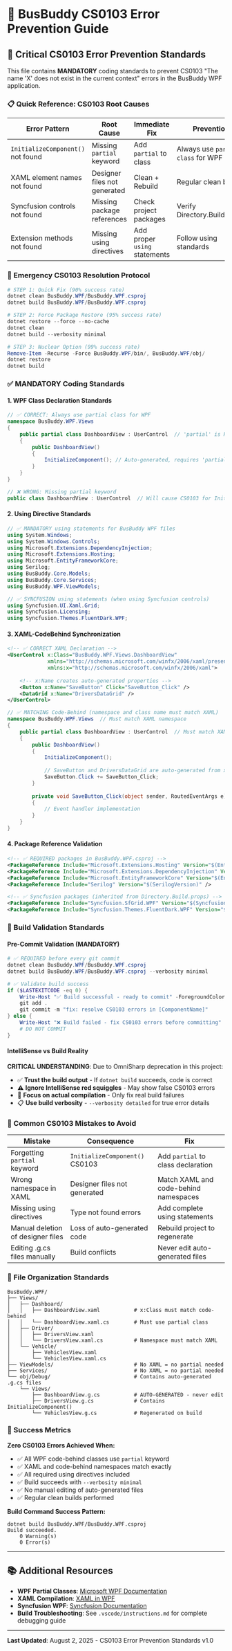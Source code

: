 # 🚌 BusBuddy CS0103 Error Prevention Guide

## 🚨 **Critical CS0103 Error Prevention Standards**

This file contains **MANDATORY** coding standards to prevent CS0103 "The name 'X' does not exist in the current context" errors in the BusBuddy WPF application.

### **📋 Quick Reference: CS0103 Root Causes**

| **Error Pattern** | **Root Cause** | **Immediate Fix** | **Prevention** |
|---|---|---|---|
| `InitializeComponent()` not found | Missing `partial` keyword | Add `partial` to class | Always use `partial class` for WPF |
| XAML element names not found | Designer files not generated | Clean + Rebuild | Regular clean builds |
| Syncfusion controls not found | Missing package references | Check project packages | Verify Directory.Build.props |
| Extension methods not found | Missing using directives | Add proper `using` statements | Follow using standards |

### **🎯 Emergency CS0103 Resolution Protocol**

```powershell
# STEP 1: Quick Fix (90% success rate)
dotnet clean BusBuddy.WPF/BusBuddy.WPF.csproj
dotnet build BusBuddy.WPF/BusBuddy.WPF.csproj

# STEP 2: Force Package Restore (95% success rate)
dotnet restore --force --no-cache
dotnet clean
dotnet build --verbosity minimal

# STEP 3: Nuclear Option (99% success rate)
Remove-Item -Recurse -Force BusBuddy.WPF/bin/, BusBuddy.WPF/obj/
dotnet restore
dotnet build
```

### **✅ MANDATORY Coding Standards**

#### **1. WPF Class Declaration Standards**

```csharp
// ✅ CORRECT: Always use partial class for WPF
namespace BusBuddy.WPF.Views
{
    public partial class DashboardView : UserControl  // 'partial' is REQUIRED
    {
        public DashboardView()
        {
            InitializeComponent(); // Auto-generated, requires 'partial'
        }
    }
}

// ❌ WRONG: Missing partial keyword
public class DashboardView : UserControl  // Will cause CS0103 for InitializeComponent()
```

#### **2. Using Directive Standards**

```csharp
// ✅ MANDATORY using statements for BusBuddy WPF files
using System.Windows;
using System.Windows.Controls;
using Microsoft.Extensions.DependencyInjection;
using Microsoft.Extensions.Hosting;
using Microsoft.EntityFrameworkCore;
using Serilog;
using BusBuddy.Core.Models;
using BusBuddy.Core.Services;
using BusBuddy.WPF.ViewModels;

// ✅ SYNCFUSION using statements (when using Syncfusion controls)
using Syncfusion.UI.Xaml.Grid;
using Syncfusion.Licensing;
using Syncfusion.Themes.FluentDark.WPF;
```

#### **3. XAML-CodeBehind Synchronization**

```xml
<!-- ✅ CORRECT XAML Declaration -->
<UserControl x:Class="BusBuddy.WPF.Views.DashboardView"
             xmlns="http://schemas.microsoft.com/winfx/2006/xaml/presentation"
             xmlns:x="http://schemas.microsoft.com/winfx/2006/xaml">
    
    <!-- x:Name creates auto-generated properties -->
    <Button x:Name="SaveButton" Click="SaveButton_Click" />
    <DataGrid x:Name="DriversDataGrid" />
</UserControl>
```

```csharp
// ✅ MATCHING Code-Behind (namespace and class name must match XAML)
namespace BusBuddy.WPF.Views  // Must match XAML namespace
{
    public partial class DashboardView : UserControl  // Must match XAML class
    {
        public DashboardView()
        {
            InitializeComponent();
            
            // SaveButton and DriversDataGrid are auto-generated from x:Name
            SaveButton.Click += SaveButton_Click;
        }
        
        private void SaveButton_Click(object sender, RoutedEventArgs e)
        {
            // Event handler implementation
        }
    }
}
```

#### **4. Package Reference Validation**

```xml
<!-- ✅ REQUIRED packages in BusBuddy.WPF.csproj -->
<PackageReference Include="Microsoft.Extensions.Hosting" Version="$(EntityFrameworkVersion)" />
<PackageReference Include="Microsoft.Extensions.DependencyInjection" Version="$(EntityFrameworkVersion)" />
<PackageReference Include="Microsoft.EntityFrameworkCore" Version="$(EntityFrameworkVersion)" />
<PackageReference Include="Serilog" Version="$(SerilogVersion)" />

<!-- ✅ Syncfusion packages (inherited from Directory.Build.props) -->
<PackageReference Include="Syncfusion.SfGrid.WPF" Version="$(SyncfusionVersion)" />
<PackageReference Include="Syncfusion.Themes.FluentDark.WPF" Version="$(SyncfusionVersion)" />
```

### **🔧 Build Validation Standards**

#### **Pre-Commit Validation (MANDATORY)**

```powershell
# ✅ REQUIRED before every git commit
dotnet clean BusBuddy.WPF/BusBuddy.WPF.csproj
dotnet build BusBuddy.WPF/BusBuddy.WPF.csproj --verbosity minimal

# ✅ Validate build success
if ($LASTEXITCODE -eq 0) {
    Write-Host "✅ Build successful - ready to commit" -ForegroundColor Green
    git add .
    git commit -m "fix: resolve CS0103 errors in [ComponentName]"
} else {
    Write-Host "❌ Build failed - fix CS0103 errors before committing" -ForegroundColor Red
    # DO NOT COMMIT
}
```

#### **IntelliSense vs Build Reality**

**CRITICAL UNDERSTANDING**: Due to OmniSharp deprecation in this project:

- ✅ **Trust the build output** - If `dotnet build` succeeds, code is correct
- ⚠️ **Ignore IntelliSense red squiggles** - May show false CS0103 errors
- 🎯 **Focus on actual compilation** - Only fix real build failures
- 📋 **Use build verbosity** - `--verbosity detailed` for true error details

### **🚫 Common CS0103 Mistakes to Avoid**

| **Mistake** | **Consequence** | **Fix** |
|---|---|---|
| Forgetting `partial` keyword | `InitializeComponent()` CS0103 | Add `partial` to class declaration |
| Wrong namespace in XAML | Designer files not generated | Match XAML and code-behind namespaces |
| Missing using directives | Type not found errors | Add complete using statements |
| Manual deletion of designer files | Loss of auto-generated code | Rebuild project to regenerate |
| Editing .g.cs files manually | Build conflicts | Never edit auto-generated files |

### **📝 File Organization Standards**

```
BusBuddy.WPF/
├── Views/
│   ├── Dashboard/
│   │   ├── DashboardView.xaml           # x:Class must match code-behind
│   │   └── DashboardView.xaml.cs        # Must use partial class
│   ├── Driver/
│   │   ├── DriversView.xaml
│   │   └── DriversView.xaml.cs          # Namespace must match XAML
│   └── Vehicle/
│       ├── VehiclesView.xaml
│       └── VehiclesView.xaml.cs
├── ViewModels/                          # No XAML = no partial needed
├── Services/                            # No XAML = no partial needed
└── obj/Debug/                           # Contains auto-generated .g.cs files
    └── Views/
        ├── DashboardView.g.cs           # AUTO-GENERATED - never edit
        ├── DriversView.g.cs             # Contains InitializeComponent()
        └── VehiclesView.g.cs            # Regenerated on build
```

### **🎯 Success Metrics**

**Zero CS0103 Errors Achieved When:**
- ✅ All WPF code-behind classes use `partial` keyword
- ✅ XAML and code-behind namespaces match exactly
- ✅ All required using directives included
- ✅ Build succeeds with `--verbosity minimal`
- ✅ No manual editing of auto-generated files
- ✅ Regular clean builds performed

**Build Command Success Pattern:**
```
dotnet build BusBuddy.WPF/BusBuddy.WPF.csproj
Build succeeded.
    0 Warning(s)
    0 Error(s)
```

---

## 📚 **Additional Resources**

- **WPF Partial Classes**: [Microsoft WPF Documentation](https://docs.microsoft.com/en-us/dotnet/desktop/wpf/)
- **XAML Compilation**: [XAML in WPF](https://docs.microsoft.com/en-us/dotnet/desktop/wpf/xaml/)
- **Syncfusion WPF**: [Syncfusion Documentation](https://help.syncfusion.com/wpf/)
- **Build Troubleshooting**: See `.vscode/instructions.md` for complete debugging guide

---

**Last Updated**: August 2, 2025 - CS0103 Error Prevention Standards v1.0

